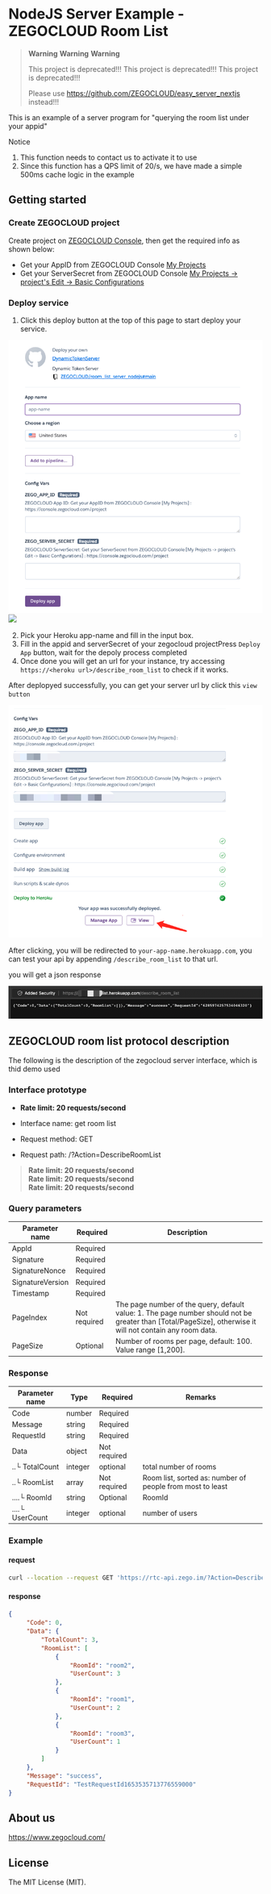 # NodeJS Server Example - ZEGOCLOUD Room List 

> **Warning** **Warning** **Warning**
> 
> This project is deprecated!!!
> This project is deprecated!!!
> This project is deprecated!!!
>
> Please use https://github.com/ZEGOCLOUD/easy_server_nextjs instead!!!


This is an example of a server program for "querying the room list under your appid"

Notice

1. This function needs to contact us to activate it to use
2. Since this function has a QPS limit of 20/s, we have made a simple 500ms cache logic in the example

## Getting started

### Create ZEGOCLOUD project

Create project on [ZEGOCLOUD Console](https://console.zegocloud.com), then get the required info as shown below:

- Get your AppID from ZEGOCLOUD Console [My Projects](https://console.zegocloud.com/project)
- Get your ServerSecret from ZEGOCLOUD Console [My Projects -&gt; project&#39;s Edit -&gt; Basic Configurations](https://console.zegocloud.com/project)

### Deploy service

1. Click this deploy button at the top of this page to start deploy your service.

![1654767167240.png](image/README/1654767167240.png)![](docs/images/deploy_to_heroku.jpg)

2. Pick your Heroku app-name and fill in the input box.
3. Fill in the appid and serverSecret of your zegocloud projectPress `Deploy App` button, wait for the depoly process completed
4. Once done you will get an url for your instance, try accessing `https://<heroku url>/describe_room_list` to check if it works.


After deplopyed successfully, you can get your server url by click this `view button`

![1654773020234.png](image/README/1654773020234.png)

After clicking, you will be redirected to `your-app-name.herokuapp.com`, you can test your api by appending `/describe_room_list` to that url.

you will get a json response

![1654773265675.png](image/README/1654773265675.png)

## ZEGOCLOUD room list protocol description

The following is the description of the zegocloud server interface, which is thid demo used

### Interface prototype

- **Rate limit: 20 requests/second**

- Interface name: get room list
- Request method: GET
- Request path: /?Action=DescribeRoomList


> **Rate limit: 20 requests/second**  
> **Rate limit: 20 requests/second**  
> **Rate limit: 20 requests/second**  

### Query parameters

| Parameter name | Required | Description |
| ---------------- | -------- | --------------- |
| AppId | Required | |
| Signature | Required | |
| SignatureNonce | Required | |
| SignatureVersion | Required | |
| Timestamp | Required | |
| PageIndex | Not required | The page number of the query, default value: 1. The page number should not be greater than [Total/PageSize], otherwise it will not contain any room data. |
| PageSize | Optional | Number of rooms per page, default: 100. Value range [1,200]. |

### Response

| Parameter name | Type | Required | Remarks |
| ------------------------ | ------- | -------- | ----------------- |
| Code | number | Required |  |
| Message | string | Required |  |
| RequestId | string | Required |  |
| Data | object | Not required |  |
| ..└ TotalCount | integer | optional | total number of rooms |
| ..└ RoomList | array | Not required | Room list, sorted as: number of people from most to least |
| ....└ RoomId | string | Optional | RoomId |
| ....└ UserCount | integer | optional | number of users |

### Example

#### request

```bash
curl --location --request GET 'https://rtc-api.zego.im/?Action=DescribeRoomList&AppId=1111111111&Timestamp=1654767863&Signature=ttttttttttt&SignatureVersion=2.0&SignatureNonce=bbe594dbabdd3502&PageIndex=1&PageSize=200'
```

#### response

```json
{
     "Code": 0,
     "Data": {
         "TotalCount": 3,
         "RoomList": [
             {
                 "RoomId": "room2",
                 "UserCount": 3
             },
             {
                 "RoomId": "room1",
                 "UserCount": 2
             },
             {
                 "RoomId": "room3",
                 "UserCount": 1
             }
         ]
     },
     "Message": "success",
     "RequestId": "TestRequestId1653535713776559000"
}
```

## About us

https://www.zegocloud.com/

## License

The MIT License (MIT).
